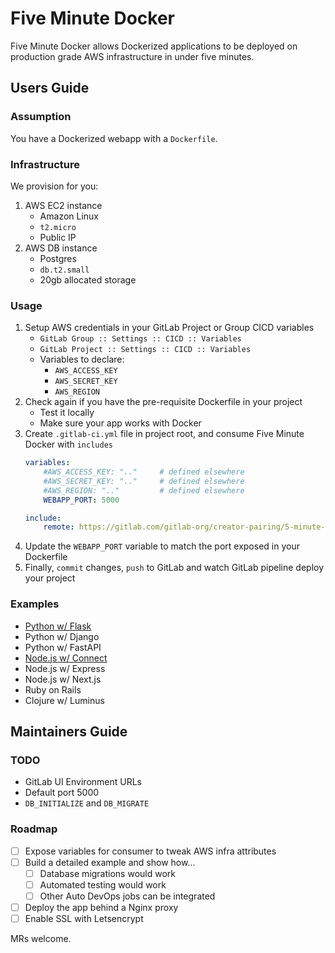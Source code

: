 # Five Minute Docker

Five Minute Docker allows Dockerized applications to be deployed on production grade AWS infrastructure in under five
minutes.

## Users Guide

### Assumption

You have a Dockerized webapp with a `Dockerfile`.

### Infrastructure

We provision for you:

1. AWS EC2 instance
    - Amazon Linux
    - `t2.micro`
    - Public IP
2. AWS DB instance
    - Postgres
    - `db.t2.small`
    - 20gb allocated storage

### Usage

1. Setup AWS credentials in your GitLab Project or Group CICD variables
    - `GitLab Group :: Settings :: CICD :: Variables`
    - `GitLab Project :: Settings :: CICD :: Variables`
    - Variables to declare:
        - `AWS_ACCESS_KEY`
        - `AWS_SECRET_KEY`
        - `AWS_REGION`
2. Check again if you have the pre-requisite Dockerfile in your project
    - Test it locally
    - Make sure your app works with Docker
3. Create `.gitlab-ci.yml` file in project root, and consume Five Minute Docker with `includes`
    ```yaml
    variables:
        #AWS_ACCESS_KEY: ".."     # defined elsewhere
        #AWS_SECRET_KEY: ".."     # defined elsewhere
        #AWS_REGION: ".."         # defined elsewhere
        WEBAPP_PORT: 5000
    
    include:
        remote: https://gitlab.com/gitlab-org/creator-pairing/5-minute-prod-app/sri-stuff/five-minute-docker/-/raw/master/five-minute-docker.gitlab-ci.yml
    ```
4. Update the `WEBAPP_PORT` variable to match the port exposed in your Dockerfile
5. Finally, `commit` changes, `push` to GitLab and watch GitLab pipeline deploy your project

### Examples

- [Python w/ Flask](https://gitlab.com/gitlab-org/creator-pairing/5-minute-prod-app/sri-stuff/python-in-five)
- Python w/ Django
- Python w/ FastAPI
- [Node.js w/ Connect](https://gitlab.com/gitlab-org/creator-pairing/5-minute-prod-app/sri-stuff/node-in-five)
- Node.js w/ Express
- Node.js w/ Next.js
- Ruby on Rails
- Clojure w/ Luminus

## Maintainers Guide

### TODO

- GitLab UI Environment URLs
- Default port 5000
- `DB_INITIALIZE` and `DB_MIGRATE`

### Roadmap

- [ ] Expose variables for consumer to tweak AWS infra attributes
- [ ] Build a detailed example and show how...
    - [ ] Database migrations would work
    - [ ] Automated testing would work
    - [ ] Other Auto DevOps jobs can be integrated
- [ ] Deploy the app behind a Nginx proxy
- [ ] Enable SSL with Letsencrypt

MRs welcome.
